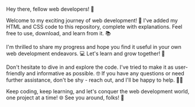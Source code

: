 Hey there, fellow web developers! 🙌

Welcome to my exciting journey of web development! 🚀 I've added my HTML and CSS code to this repository, complete with explanations. Feel free to use, download, and learn from it. 📚

I'm thrilled to share my progress and hope you find it useful in your own web development endeavors. 💻 Let's learn and grow together! 🌱

Don't hesitate to dive in and explore the code. I've tried to make it as user-friendly and informative as possible. 🤓 If you have any questions or need further assistance, don't be shy - reach out, and I'll be happy to help. 🙋‍♂️

Keep coding, keep learning, and let's conquer the web development world, one project at a time! 🌐 See you around, folks! 👋
